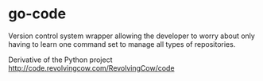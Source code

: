 go-code
=======

Version control system wrapper allowing the developer to worry about only having to learn one command set to manage all types of repositories.

Derivative of the Python project http://code.revolvingcow.com/RevolvingCow/code